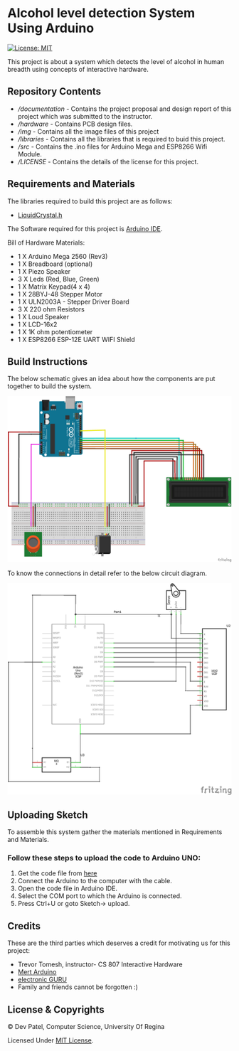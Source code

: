 # Alcohol level detection System Using Arduino
[![License: MIT](https://img.shields.io/badge/License-MIT-yellow.svg)](https://opensource.org/licenses/MIT)

This project is about a system which detects the level of alcohol in human breadth using concepts of interactive hardware. 


## Repository Contents

* */documentation* - Contains the project proposal and design report of this project which was submitted to the instructor. 
* */hardware* - Contains PCB design files.
* */img* - Contains all the image files of this project
* */libraries* - Contains all the libraries that is required to buid this project.
* */src* - Contains the .ino files for Arduino Mega and ESP8266 Wifi Module.
* */LICENSE* - Contains the details of the license for this project.
  


## Requirements and Materials

The libraries required to build this project are as follows:

* [LiquidCrystal.h](https://github.com/trushil/Arduino-Security-Panel-System/blob/master/libraries/LiquidCrystal.h)

The Software required for this project is [Arduino IDE](https://www.arduino.cc/en/main/software).

Bill of Hardware Materials:
* 1 X Arduino Mega 2560 (Rev3)
* 1 X Breadboard (optional)
* 1 X Piezo Speaker
* 3 X Leds (Red, Blue, Green)
* 1 X Matrix Keypad(4 x 4)
* 1 X 28BYJ-48 Stepper Motor
* 1 X ULN2003A - Stepper Driver Board
* 3 X 220 ohm Resistors
* 1 X Loud Speaker
* 1 X LCD-16x2
* 1 X 1K ohm potentiometer
* 1 X ESP8266 ESP-12E UART WIFI Shield

## Build Instructions
The below schematic gives an idea about how the components are put together to build the system.

![Alt Text](https://github.com/Devjyupeter/Interactive-Hardware/blob/master/breadboard.png)

To know the connections in detail refer to the below circuit diagram.

![Alt Text](https://github.com/Devjyupeter/Interactive-Hardware/blob/master/circuit.png)


## Uploading Sketch
To assemble this system gather the materials mentioned in Requirements and Materials.

### Follow these steps to upload the code to Arduino UNO:

1. Get the code file from [here](https://github.com/Devjyupeter/Interactive-Hardware/blob/master/my_project.ino)
2. Connect the Arduino to the computer with the cable.
3. Open the code file in Arduino IDE.
4. Select the COM port to which the Arduino is connected.
5. Press Ctrl+U or goto Sketch-> upload.






## Credits
These are the third parties which deserves a credit for motivating us for this project:
* Trevor Tomesh, instructor- CS 807 Interactive Hardware
* [Mert Arduino](http://mertarduinotutorial.blogspot.com/)
* [electronic GURU](https://www.youtube.com/watch?v=F28Znry0qcw)
* Family and friends cannot be forgotten :)

## License & Copyrights

© Dev Patel, Computer Science, University Of Regina

Licensed Under [MIT License](LICENSE).
